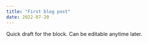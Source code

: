 ```yaml
---
title: "First blog post"
date: 2022-07-20
---
```


Quick draft for the block.
Can be editable anytime later.
